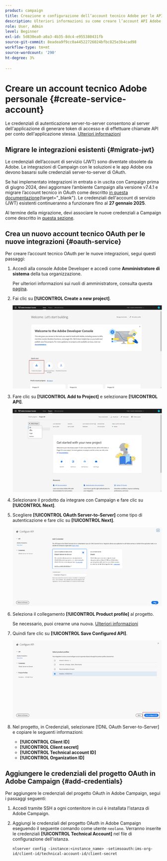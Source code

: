```yaml
---
product: campaign
title: Creazione e configurazione dell’account tecnico Adobe per le API
description: Ulteriori informazioni su come creare l’account API Adobe
role: User, Admin
level: Beginner
exl-id: 5d830ea0-a0a3-4b35-8dc4-e955380431fb
source-git-commit: 8eadea9f9cc0a44522726024bfbc825e3b4cad98
workflow-type: tm+mt
source-wordcount: '290'
ht-degree: 3%

---
```


# Creare un account tecnico Adobe personale {#create-service-account}

Le credenziali di autenticazione server-to-server consentono al server dell&#39;applicazione di generare token di accesso e di effettuare chiamate API per conto dell&#39;applicazione stessa. [Ulteriori informazioni](https://developer.adobe.com/developer-console/docs/guides/authentication/ServerToServerAuthentication/)

## Migrare le integrazioni esistenti {#migrate-jwt}

Le credenziali dell’account di servizio (JWT) sono diventate obsolete da Adobe. Le integrazioni di Campaign con le soluzioni e le app Adobe ora devono basarsi sulle credenziali server-to-server di OAuth.

Se hai implementato integrazioni in entrata o in uscita con Campaign prima di giugno 2024, devi aggiornare l’ambiente Campaign alla versione v7.4.1 e migrare l’account tecnico in OAuth come descritto [in questa documentazione](https://developer.adobe.com/developer-console/docs/guides/authentication/ServerToServerAuthentication/migration){target="_blank"}. Le credenziali dell&#39;account di servizio (JWT) esistenti continueranno a funzionare fino al **27 gennaio 2025**.

Al termine della migrazione, devi associare le nuove credenziali a Campaign come descritto in [questa sezione](#add-credentials).

## Crea un nuovo account tecnico OAuth per le nuove integrazioni {#oauth-service}

Per creare l’account tecnico OAuth per le nuove integrazioni, segui questi passaggi:

1. Accedi alla console Adobe Developer e accedi come **Amministratore di sistema** della tua organizzazione.

   Per ulteriori informazioni sui ruoli di amministratore, consulta questa [pagina](https://helpx.adobe.com/enterprise/using/admin-roles.html).

1. Fai clic su **[!UICONTROL Create a new project]**.

   ![](assets/api-account-1.png)

1. Fare clic su **[!UICONTROL Add to Project]** e selezionare **[!UICONTROL API]**.

   ![](assets/api-account-2.png)

1. Selezionare il prodotto da integrare con Campaign e fare clic su **[!UICONTROL Next]**.

1. Scegliere **[!UICONTROL OAuth Server-to-Server]** come tipo di autenticazione e fare clic su **[!UICONTROL Next]**.

   ![](assets/api-account-3.png)

1. Seleziona il collegamento **[!UICONTROL Product profile]** al progetto.

   Se necessario, puoi crearne una nuova. [Ulteriori informazioni](https://helpx.adobe.com/enterprise/using/manage-product-profiles.html)

1. Quindi fare clic su **[!UICONTROL Save Configured API]**.

   ![](assets/api-account-4.png)

1. Nel progetto, in Credenziali, selezionare [!DNL OAuth Server-to-Server] e copiare le seguenti informazioni:

   * **[!UICONTROL Client ID]**
   * **[!UICONTROL Client secret]**
   * **[!UICONTROL Technical account ID]**
   * **[!UICONTROL Organization ID]**

## Aggiungere le credenziali del progetto OAuth in Adobe Campaign {#add-credentials}

Per aggiungere le credenziali del progetto OAuth in Adobe Campaign, segui i passaggi seguenti:

1. Accedi tramite SSH a ogni contenitore in cui è installata l’istanza di Adobe Campaign.

1. Aggiungi le credenziali del progetto OAuth in Adobe Campaign eseguendo il seguente comando come utente `neolane`. Verranno inserite le credenziali **[!UICONTROL Technical Account]** nel file di configurazione dell&#39;istanza.

   ```
   nlserver config -instance:<instance_name> -setimsoauth:ims-org-id/client-id/technical-account-id/client-secret
   ```
